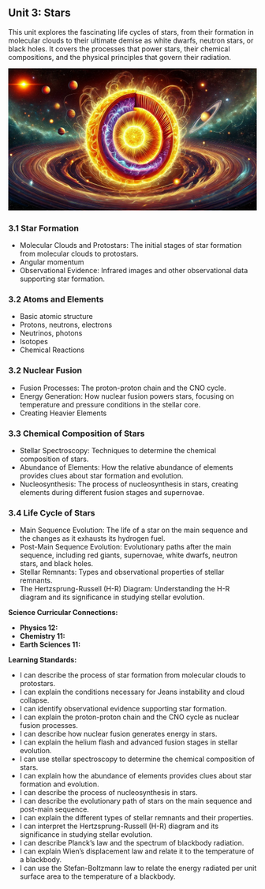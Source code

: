 ## Unit 3: Stars

This unit explores the fascinating life cycles of stars, from their formation in molecular clouds to their ultimate demise as white dwarfs, neutron stars, or black holes. It covers the processes that power stars, their chemical compositions, and the physical principles that govern their radiation.

![Banner Image](./figures/unit3_banner.png)

### 3.1 Star Formation
   - Molecular Clouds and Protostars: The initial stages of star formation from molecular clouds to protostars.
   - Angular momentum
   - Observational Evidence: Infrared images and other observational data supporting star formation.

### 3.2 Atoms and Elements
   - Basic atomic structure
   - Protons, neutrons, electrons
   - Neutrinos, photons
   - Isotopes
   - Chemical Reactions

### 3.2 Nuclear Fusion
   - Fusion Processes: The proton-proton chain and the CNO cycle.
   - Energy Generation: How nuclear fusion powers stars, focusing on temperature and pressure conditions in the stellar core.
   - Creating Heavier Elements

### 3.3 Chemical Composition of Stars
   - Stellar Spectroscopy: Techniques to determine the chemical composition of stars.
   - Abundance of Elements: How the relative abundance of elements provides clues about star formation and evolution.
   - Nucleosynthesis: The process of nucleosynthesis in stars, creating elements during different fusion stages and supernovae.

### 3.4 Life Cycle of Stars
   - Main Sequence Evolution: The life of a star on the main sequence and the changes as it exhausts its hydrogen fuel.
   - Post-Main Sequence Evolution: Evolutionary paths after the main sequence, including red giants, supernovae, white dwarfs, neutron stars, and black holes.
   - Stellar Remnants: Types and observational properties of stellar remnants.
   - The Hertzsprung-Russell (H-R) Diagram: Understanding the H-R diagram and its significance in studying stellar evolution.

**Science Curricular Connections:**
- **Physics 12:** 
- **Chemistry 11:** 
- **Earth Sciences 11:** 

**Learning Standards:**
- I can describe the process of star formation from molecular clouds to protostars.
- I can explain the conditions necessary for Jeans instability and cloud collapse.
- I can identify observational evidence supporting star formation.
- I can explain the proton-proton chain and the CNO cycle as nuclear fusion processes.
- I can describe how nuclear fusion generates energy in stars.
- I can explain the helium flash and advanced fusion stages in stellar evolution.
- I can use stellar spectroscopy to determine the chemical composition of stars.
- I can explain how the abundance of elements provides clues about star formation and evolution.
- I can describe the process of nucleosynthesis in stars.
- I can describe the evolutionary path of stars on the main sequence and post-main sequence.
- I can explain the different types of stellar remnants and their properties.
- I can interpret the Hertzsprung-Russell (H-R) diagram and its significance in studying stellar evolution.
- I can describe Planck’s law and the spectrum of blackbody radiation.
- I can explain Wien’s displacement law and relate it to the temperature of a blackbody.
- I can use the Stefan-Boltzmann law to relate the energy radiated per unit surface area to the temperature of a blackbody.